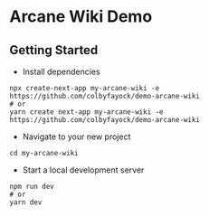 # Arcane Wiki Demo

## Getting Started

- Install dependencies

```
npx create-next-app my-arcane-wiki -e https://github.com/colbyfayock/demo-arcane-wiki
# or 
yarn create next-app my-arcane-wiki -e https://github.com/colbyfayock/demo-arcane-wiki
```

- Navigate to your new project

```
cd my-arcane-wiki
```

- Start a local development server

```
npm run dev
# or
yarn dev
```
